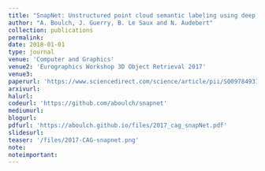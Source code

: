 ```yaml
---
title: "SnapNet: Unstructured point cloud semantic labeling using deep segmentation networks"
author: "A. Boulch, J. Guerry, B. Le Saux and N. Audebert"
collection: publications
permalink:
date: 2018-01-01
type: journal
venue: 'Computer and Graphics'
venue2: 'Eurographics Workshop 3D Object Retrieval 2017'
venue3:
paperurl: 'https://www.sciencedirect.com/science/article/pii/S0097849317301942'
arxivurl: 
halurl: 
codeurl: 'https://github.com/aboulch/snapnet'
mediumurl: 
blogurl: 
pdfurl: 'https://aboulch.github.io/files/2017_cag_snapNet.pdf'
slidesurl: 
teaser: '/files/2017-CAG-snapnet.png'
note:
noteimportant: 
---									 
```

